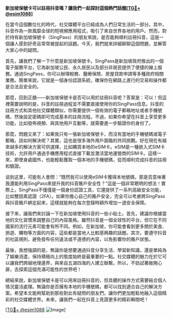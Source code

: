**新加坡保號卡可以註冊抖音嗎？讓我們一起探討這個熱門話題[[TG💪+ @esim1088](https://t.me/s/esim1088)]**

在當今這個數位化的時代，社交媒體平台已經成為人們日常生活的一部分。其中，抖音作為一款風靡全球的短視頻應用程式，吸引了來自世界各地的用戶。然而，對於持有新加坡保號卡（SingPass）的朋友來說，是否能夠順利註冊抖音，這是一個讓人感到好奇且常常被提起的話題。今天，我們就來詳細聊聊這個問題，並解答大家心中的疑問。

首先，讓我們了解一下什麼是新加坡保號卡。SingPass是新加坡政府推出的一個電子服務平台，它為新加坡公民、永久居民以及部分非居民提供了便捷的線上服務。通過SingPass，你可以辦理稅務、醫療保險、房屋貸款申請等多種政府相關業務。簡單來說，它就是一個身份認證系統，確保你在網路上進行的交易和操作都是合法且安全的。

那麼，回到正題——新加坡保號卡是否可以用於註冊抖音呢？答案是：可以！但這裡需要說明的是，抖音的註冊過程並不需要直接使用你的SingPass信息。抖音的註冊方式和其他社交媒體類似，你需要提供一個有效的電子郵箱地址或者手機號碼，然後設定密碼即可完成基本的註冊流程。不過，如果你希望在抖音上享受更多功能，比如發佈視頻、與其他用戶互動等，就需要進一步驗證你的身份了。

那麼，問題又來了：如果我只有一張新加坡保號卡，而沒有當地的手機號碼或電子郵箱，該如何解決呢？其實，這也是很多海外用戶面臨的共同挑戰。好在現在有越來越多的解決方案可供選擇，比如購買本地的eSIM卡。eSIM是一種嵌入式SIM卡技術，允許用戶通過手機應用程式直接下載並激活當地運營商的SIM卡。這樣一來，即使身處國外，也能輕鬆獲取一個本地的手機號碼，從而順利完成抖音的註冊和驗證。

说到这里，可能有人會問：“既然我可以使用eSIM卡獲得本地號碼，那是否意味著我還能利用SingPass來提升我的抖音賬戶安全性？”這是一個非常聰明的想法！實際上，SingPass不僅僅是一個身份認證工具，它還提供了一系列高級安全功能，比如雙因素認證（2FA）。如果你擔心自己的賬戶安全，完全可以考慮將SingPass與抖音賬戶綁定起來，這樣就能夠在每次登錄時額外增加一道安全保障。

接下來，讓我們來討論一下在新加坡使用抖音的一些小貼士。首先，建議你根據當地的文化習慣來調整自己的內容風格。雖然抖音是一個全球性的平台，但它在不同國家的流行元素可能會有所不同。例如，在新加坡，你可能會看到更多關於美食、旅遊、購物等方面的内容，這些都是當地人比較感興趣的話題。其次，要遵守抖音的社區規則，避免發布任何違法或不道德的內容，以免影響你的賬戶狀態。

最後，我想強調的是，無論你是想要通過抖音分享生活、學習新知識，還是單純為了娛樂消遣，保持積極向上的態度始終是最重要的一點。社交媒體的魅力在於它可以讓我們跨越地理邊界，與來自五湖四海的人建立聯繫。所以，不妨試著敞開心扉，去探索這個充滿可能性的世界吧！

總結來說，新加坡保號卡是可以用來註冊抖音的，但具體的操作方式需要結合個人情況靈活處理。無論你是否擁有本地的手機號碼，都可以找到適合自己的解決方案。希望本文能夠幫助到那些對此有疑問的朋友們，讓你們更加輕鬆地融入這個精彩的社交媒體世界。未來，讓我們一起在抖音上見證更多的精彩瞬間吧！

[[TG💪+ @esim1088](https://t.me/s/esim1088) ![Image](https://i.postimg.cc/4NQfJmqS/Snipaste-2025-05-13-00-14-12.png)]